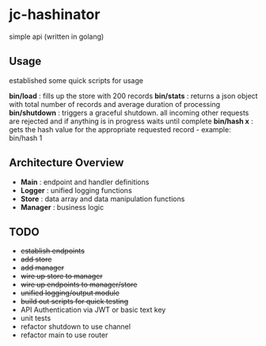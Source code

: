 # jc-hashinator

simple api (written in golang)

## Usage

established some quick scripts for usage 

**bin/load** : fills up the store with 200 records
**bin/stats** : returns a json object with total number of records and average duration of processing
**bin/shutdown** : triggers a graceful shutdown. all incoming other requests are rejected and if anything is in progress waits until complete
**bin/hash x** : gets the hash value for the appropriate requested record - example: bin/hash 1

## Architecture Overview
* **Main** : endpoint and handler definitions
* **Logger** : unified logging functions
* **Store** : data array and data manipulation functions
* **Manager** : business logic

## TODO 
* ~~establish endpoints~~
* ~~add store~~
* ~~add manager~~
* ~~wire up store to manager~~
* ~~wire up endpoints to manager/store~~
* ~~unified logging/output module~~
* ~~build out scripts for quick testing~~
* API Authentication via JWT or basic text key
* unit tests
* refactor shutdown to use channel
* refactor main to use router 